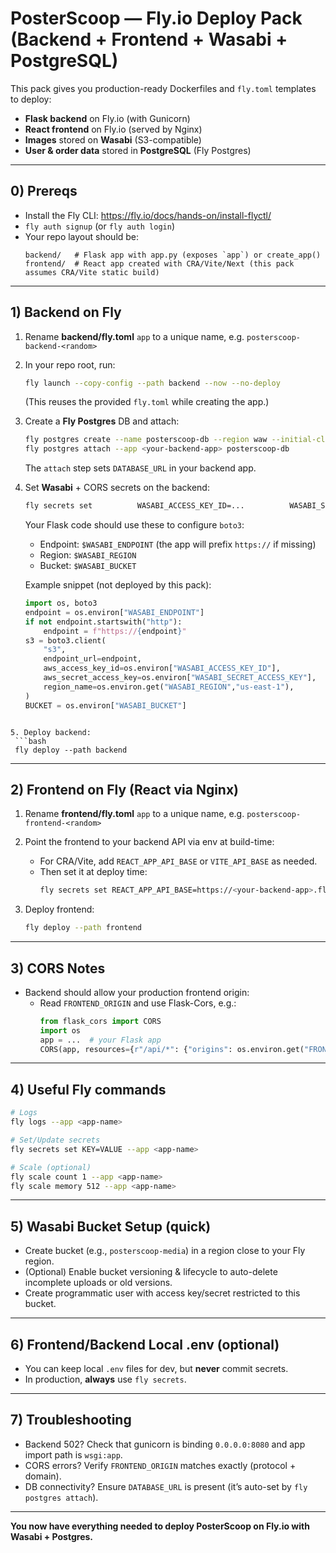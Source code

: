 # PosterScoop — Fly.io Deploy Pack (Backend + Frontend + Wasabi + PostgreSQL)

This pack gives you production-ready Dockerfiles and `fly.toml` templates to deploy:
- **Flask backend** on Fly.io (with Gunicorn)
- **React frontend** on Fly.io (served by Nginx)
- **Images** stored on **Wasabi** (S3-compatible)
- **User & order data** stored in **PostgreSQL** (Fly Postgres)

---

## 0) Prereqs
- Install the Fly CLI: https://fly.io/docs/hands-on/install-flyctl/
- `fly auth signup` (or `fly auth login`)
- Your repo layout should be:
  ```
  backend/   # Flask app with app.py (exposes `app`) or create_app()
  frontend/  # React app created with CRA/Vite/Next (this pack assumes CRA/Vite static build)
  ```

---

## 1) Backend on Fly
1. Rename **backend/fly.toml** `app` to a unique name, e.g. `posterscoop-backend-<random>`
2. In your repo root, run:
   ```bash
   fly launch --copy-config --path backend --now --no-deploy
   ```
   (This reuses the provided `fly.toml` while creating the app.)

3. Create a **Fly Postgres** DB and attach:
   ```bash
   fly postgres create --name posterscoop-db --region waw --initial-cluster-size 1 --vm-size shared-cpu-1x --volume-size 10
   fly postgres attach --app <your-backend-app> posterscoop-db
   ```
   The `attach` step sets `DATABASE_URL` in your backend app.

4. Set **Wasabi** + CORS secrets on the backend:
   ```bash
   fly secrets set          WASABI_ACCESS_KEY_ID=...          WASABI_SECRET_ACCESS_KEY=...          WASABI_REGION=eu-central-1          WASABI_ENDPOINT=s3.eu-central-1.wasabisys.com          WASABI_BUCKET=posterscoop-media          FRONTEND_ORIGIN=https://<your-frontend-app>.fly.dev
   ```

   Your Flask code should use these to configure `boto3`:
   - Endpoint: `$WASABI_ENDPOINT` (the app will prefix `https://` if missing)
   - Region: `$WASABI_REGION`
   - Bucket: `$WASABI_BUCKET`

   Example snippet (not deployed by this pack):
   ```python
   import os, boto3
   endpoint = os.environ["WASABI_ENDPOINT"]
   if not endpoint.startswith("http"):
       endpoint = f"https://{endpoint}"
   s3 = boto3.client(
       "s3",
       endpoint_url=endpoint,
       aws_access_key_id=os.environ["WASABI_ACCESS_KEY_ID"],
       aws_secret_access_key=os.environ["WASABI_SECRET_ACCESS_KEY"],
       region_name=os.environ.get("WASABI_REGION","us-east-1"),
   )
   BUCKET = os.environ["WASABI_BUCKET"]
  ```

5. Deploy backend:
   ```bash
   fly deploy --path backend
   ```

---

## 2) Frontend on Fly (React via Nginx)
1. Rename **frontend/fly.toml** `app` to a unique name, e.g. `posterscoop-frontend-<random>`
2. Point the frontend to your backend API via env at build-time:
   - For CRA/Vite, add `REACT_APP_API_BASE` or `VITE_API_BASE` as needed.
   - Then set it at deploy time:
     ```bash
     fly secrets set REACT_APP_API_BASE=https://<your-backend-app>.fly.dev --app <your-frontend-app>
     ```

3. Deploy frontend:
   ```bash
   fly deploy --path frontend
   ```

---

## 3) CORS Notes
- Backend should allow your production frontend origin:
  - Read `FRONTEND_ORIGIN` and use Flask-Cors, e.g.:
    ```python
    from flask_cors import CORS
    import os
    app = ...  # your Flask app
    CORS(app, resources={r"/api/*": {"origins": os.environ.get("FRONTEND_ORIGIN","*")}})
    ```

---

## 4) Useful Fly commands
```bash
# Logs
fly logs --app <app-name>

# Set/Update secrets
fly secrets set KEY=VALUE --app <app-name>

# Scale (optional)
fly scale count 1 --app <app-name>
fly scale memory 512 --app <app-name>
```

---

## 5) Wasabi Bucket Setup (quick)
- Create bucket (e.g., `posterscoop-media`) in a region close to your Fly region.
- (Optional) Enable bucket versioning & lifecycle to auto-delete incomplete uploads or old versions.
- Create programmatic user with access key/secret restricted to this bucket.

---

## 6) Frontend/Backend Local .env (optional)
- You can keep local `.env` files for dev, but **never** commit secrets.
- In production, **always** use `fly secrets`.

---

## 7) Troubleshooting
- Backend 502? Check that gunicorn is binding `0.0.0.0:8080` and app import path is `wsgi:app`.
- CORS errors? Verify `FRONTEND_ORIGIN` matches exactly (protocol + domain).
- DB connectivity? Ensure `DATABASE_URL` is present (it’s auto-set by `fly postgres attach`).

---

**You now have everything needed to deploy PosterScoop on Fly.io with Wasabi + Postgres.**
